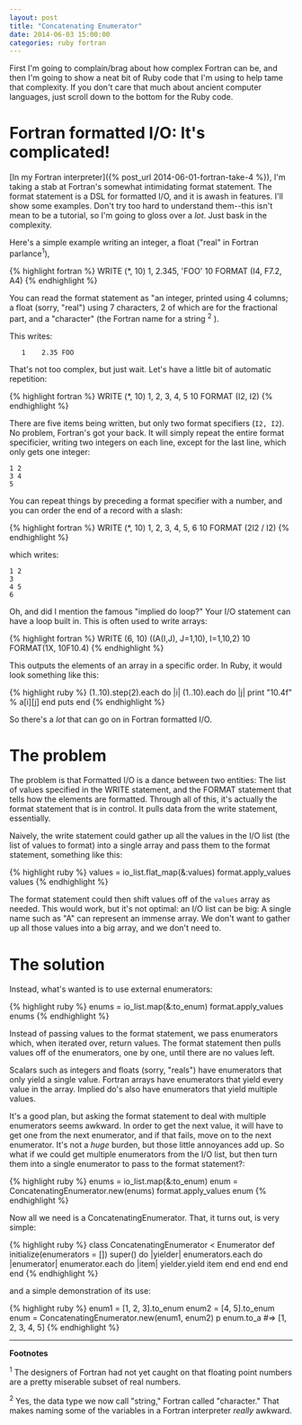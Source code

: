 ```yaml
---
layout: post
title: "Concatenating Enumerator"
date: 2014-06-03 15:00:00
categories: ruby fortran
---
```


First I'm going to complain/brag about how complex Fortran can be, and
then I'm going to show a neat bit of Ruby code that I'm using to help
tame that complexity.  If you don't care that much about ancient
computer languages, just scroll down to the bottom for the Ruby code.

# Fortran formatted I/O: It's complicated!

[In my Fortran interpreter]({% post_url 2014-06-01-fortran-take-4 %}),
I'm taking a stab at Fortran's somewhat intimidating format statement.
The format statement is a DSL for formatted I/O, and it is awash in
features.  I'll show some examples.  Don't try too hard to understand
them--this isn't mean to be a tutorial, so I'm going to gloss over a
_lot_.  Just bask in the complexity.

Here's a simple example writing an integer, a float ("real"
in Fortran parlance<sup>1</sup>), 

{% highlight fortran %}
      WRITE (*, 10) 1, 2.345, 'FOO'
10    FORMAT (I4, F7.2, A4)
{% endhighlight %}

You can read the format statement as "an integer, printed using 4
columns; a float (sorry, "real") using 7 characters, 2 of which are
for the fractional part, and a "character" (the Fortran name for a
string <sup>2</sup> ).

This writes:

       1    2.35 FOO

That's not too complex, but just wait.  Let's have a little bit of
automatic repetition:

{% highlight fortran %}
      WRITE (*, 10) 1, 2, 3, 4, 5
10    FORMAT (I2, I2)
{% endhighlight %}

There are five items being written, but only two format specifiers
(`I2, I2`).  No problem, Fortran's got your back.  It will simply
repeat the entire format specificier, writing two integers on each
line, except for the last line, which only gets one integer:

    1 2
    3 4
    5

You can repeat things by preceding a format specifier with a number,
and you can order the end of a record with a slash:

{% highlight fortran %}
      WRITE (*, 10) 1, 2, 3, 4, 5, 6
10    FORMAT (2I2 / I2)
{% endhighlight %}

which writes:

    1 2
    3
    4 5
    6

Oh, and did I mention the famous "implied do loop?"  Your I/O
statement can have a loop built in.  This is often used to write
arrays:

{% highlight fortran %}
      WRITE (6, 10) ((A(I,J), J=1,10), I=1,10,2)
 10   FORMAT(1X, 10F10.4)
{% endhighlight %}

This outputs the elements of an array in a specific order.  In Ruby,
it would look something like this:

{% highlight ruby %}
(1..10).step(2).each do |i|
  (1..10).each do |j|
    print "10.4f" % a[i][j]
  end
  puts
end
{% endhighlight %}

So there's a _lot_ that can go on in Fortran formatted I/O.

# The problem

The problem is that Formatted I/O is a dance between two entities: The
list of values specified in the WRITE statement, and the FORMAT
statement that tells how the elements are formatted.  Through all of
this, it's actually the format statement that is in control.  It pulls
data from the write statement, essentially.

Naively, the write statement could gather up all the values in the I/O
list (the list of values to format) into a single array and pass them
to the format statement, something like this:

{% highlight ruby %}
    values = io_list.flat_map(&:values)
    format.apply_values values
{% endhighlight %}

The format statement could then shift values off of the `values` array
as needed.  This would work, but it's not optimal: an I/O list can be
big: A single name such as "A" can represent an immense array.  We
don't want to gather up all those values into a big array, and we
don't need to.

# The solution

Instead, what's wanted is to use external enumerators:

{% highlight ruby %}
    enums = io_list.map(&:to_enum)
    format.apply_values enums
{% endhighlight %}

Instead of passing values to the format statement, we pass enumerators
which, when iterated over, return values.  The format statement then
pulls values off of the enumerators, one by one, until there are no
values left.

Scalars such as integers and floats (sorry, "reals") have enumerators
that only yield a single value.  Fortran arrays have enumerators that
yield every value in the array.  Implied do's also have enumerators
that yield multiple values.

It's a good plan, but asking the format statement to deal with
multiple enumerators seems awkward.  In order to get the next value,
it will have to get one from the next enumerator, and if that fails,
move on to the next enumerator.  It's not a _huge_ burden, but those
little annoyances add up.  So what if we could get multiple
enumerators from the I/O list, but then turn them into a single
enumerator to pass to the format statement?:

{% highlight ruby %}
    enums = io_list.map(&:to_enum)
    enum = ConcatenatingEnumerator.new(enums)
    format.apply_values enum
{% endhighlight %}

Now all we need is a ConcatenatingEnumerator.  That, it turns out, is
very simple:

{% highlight ruby %}
class ConcatenatingEnumerator < Enumerator
  def initialize(enumerators = [])
    super() do |yielder|
      enumerators.each do |enumerator|
        enumerator.each do |item|
          yielder.yield item
        end
      end
    end
  end
end
{% endhighlight %}

and a simple demonstration of its use:

{% highlight ruby %}
enum1 = [1, 2, 3].to_enum
enum2 = [4, 5].to_enum
enum = ConcatenatingEnumerator.new(enum1, enum2)
p enum.to_a    #=> [1, 2, 3, 4, 5]
{% endhighlight %}

-----

**Footnotes**

<sup>1</sup> The designers of Fortran had not yet caught on that floating point
numbers are a pretty miserable subset of real numbers.

<sup>2</sup> Yes, the data type we now call "string," Fortran called
"character."  That makes naming some of the variables in a Fortran
interpreter _really_ awkward.
